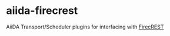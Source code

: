 # aiida-firecrest

AiiDA Transport/Scheduler plugins for interfacing with [FirecREST](https://products.cscs.ch/firecrest/)
